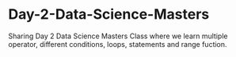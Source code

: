 # Day-2-Data-Science-Masters
Sharing Day 2 Data Science Masters Class where we learn multiple operator, different conditions, loops, statements and range fuction.
